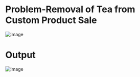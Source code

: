 # Problem-Removal of Tea from Custom Product Sale
<img src="https://i.ibb.co/3S6Md5x/image.png" alt="image" border="0">

# Output
<img src="https://i.ibb.co/ZVBc6wL/image.png" alt="image" border="0">